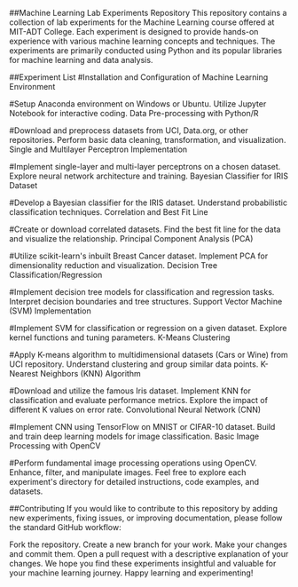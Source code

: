 ##Machine Learning Lab Experiments Repository
This repository contains a collection of lab experiments for the Machine Learning course offered at MIT-ADT College. Each experiment is designed to provide hands-on experience with various machine learning concepts and techniques. The experiments are primarily conducted using Python and its popular libraries for machine learning and data analysis.

##Experiment List
#Installation and Configuration of Machine Learning Environment

#Setup Anaconda environment on Windows or Ubuntu.
Utilize Jupyter Notebook for interactive coding.
Data Pre-processing with Python/R

#Download and preprocess datasets from UCI, Data.org, or other repositories.
Perform basic data cleaning, transformation, and visualization.
Single and Multilayer Perceptron Implementation

#Implement single-layer and multi-layer perceptrons on a chosen dataset.
Explore neural network architecture and training.
Bayesian Classifier for IRIS Dataset

#Develop a Bayesian classifier for the IRIS dataset.
Understand probabilistic classification techniques.
Correlation and Best Fit Line

#Create or download correlated datasets.
Find the best fit line for the data and visualize the relationship.
Principal Component Analysis (PCA)

#Utilize scikit-learn's inbuilt Breast Cancer dataset.
Implement PCA for dimensionality reduction and visualization.
Decision Tree Classification/Regression

#Implement decision tree models for classification and regression tasks.
Interpret decision boundaries and tree structures.
Support Vector Machine (SVM) Implementation

#Implement SVM for classification or regression on a given dataset.
Explore kernel functions and tuning parameters.
K-Means Clustering

#Apply K-means algorithm to multidimensional datasets (Cars or Wine) from UCI repository.
Understand clustering and group similar data points.
K-Nearest Neighbors (KNN) Algorithm

#Download and utilize the famous Iris dataset.
Implement KNN for classification and evaluate performance metrics.
Explore the impact of different K values on error rate.
Convolutional Neural Network (CNN)

#Implement CNN using TensorFlow on MNIST or CIFAR-10 dataset.
Build and train deep learning models for image classification.
Basic Image Processing with OpenCV

#Perform fundamental image processing operations using OpenCV.
Enhance, filter, and manipulate images.
Feel free to explore each experiment's directory for detailed instructions, code examples, and datasets.

##Contributing
If you would like to contribute to this repository by adding new experiments, fixing issues, or improving documentation, please follow the standard GitHub workflow:

Fork the repository.
Create a new branch for your work.
Make your changes and commit them.
Open a pull request with a descriptive explanation of your changes.
We hope you find these experiments insightful and valuable for your machine learning journey. Happy learning and experimenting!






